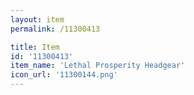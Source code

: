 ```yaml
---
layout: item
permalink: /11300413

title: Item
id: '11300413'
item_name: 'Lethal Prosperity Headgear'
icon_url: '11300144.png'
---
```

